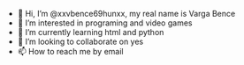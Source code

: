 - 👋 Hi, I’m @xxvbence69hunxx, my real name is Varga Bence
- 👀 I’m interested in programing and video games
- 🌱 I’m currently learning html and python
- 💞️ I’m looking to collaborate on yes
- 📫 How to reach me by email

<!---
xxvbence69hunxx/xxvbence69hunxx is a ✨ special ✨ repository because its `README.md` (this file) appears on your GitHub profile.
You can click the Preview link to take a look at your changes.
--->
